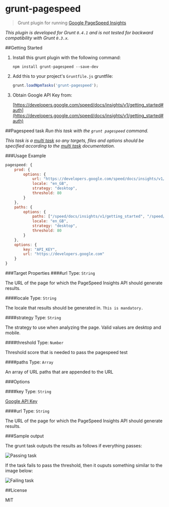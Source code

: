 # grunt-pagespeed

> Grunt plugin for running [Google PageSpeed Insights](https://developers.google.com/speed/docs/insights/)


_This plugin is developed for Grunt `0.4.1` and is not tested for backward compatibility with Grunt `0.3.x`._

##Getting Started
1. Install this grunt plugin with the following command:

    ```shell
    npm install grunt-pagespeed --save-dev
    ```

2. Add this to your project's `Gruntfile.js` gruntfile:

    ```js
    grunt.loadNpmTasks('grunt-pagespeed');
    ```

3. Obtain Google API Key from:


   [https://developers.google.com/speed/docs/insights/v1/getting_started#auth](https://developers.google.com/speed/docs/insights/v1/getting_started#auth)



##Pagespeed task
_Run this task with the `grunt pagespeed` command._

_This task is a [multi task][] so any targets, files and options should be specified according to the [multi task][] documentation._

[multi task]: https://github.com/gruntjs/grunt/wiki/Configuring-tasks


###Usage Example

```js
pagespeed: {
    prod: {
        options: {
            url: "https://developers.google.com/speed/docs/insights/v1/getting_started",
            locale: "en_GB",
            strategy: "desktop",
            threshold: 80
        }
    },
    paths: {
        options: {
            paths: ["/speed/docs/insights/v1/getting_started", "/speed/docs/about"],
            locale: "en_GB",
            strategy: "desktop",
            threshold: 80
        }
    },
    options: {
        key: "API_KEY",
        url: "https://developers.google.com"
    }
}
```

###Target Properties
####url
Type: `String`

The URL of the page for which the PageSpeed Insights API should generate results.

####locale
Type: `String`

The locale that results should be generated in.  `This is mandatory.`

####strategy
Type: `String`

The strategy to use when analyzing the page. Valid values are desktop and mobile.

####threshold
Type: `Number`

Threshold score that is needed to pass the pagespeed test

####paths
Type: `Array`

An array of URL paths that are appended to the URL

###Options

####key
Type: `String`

[Google API Key](https://code.google.com/apis/console/)

####url
Type: `String`

The URL of the page for which the PageSpeed Insights API should generate results.

###Sample output

The grunt task outputs the results as follows if everything passes:

![Passing task](http://www.jamescryer.com/img/pass.png)

If the task fails to pass the threshold, then it ouputs something similar to the image below:

![Failing task](http://www.jamescryer.com/img/fail.png)

##License

MIT
